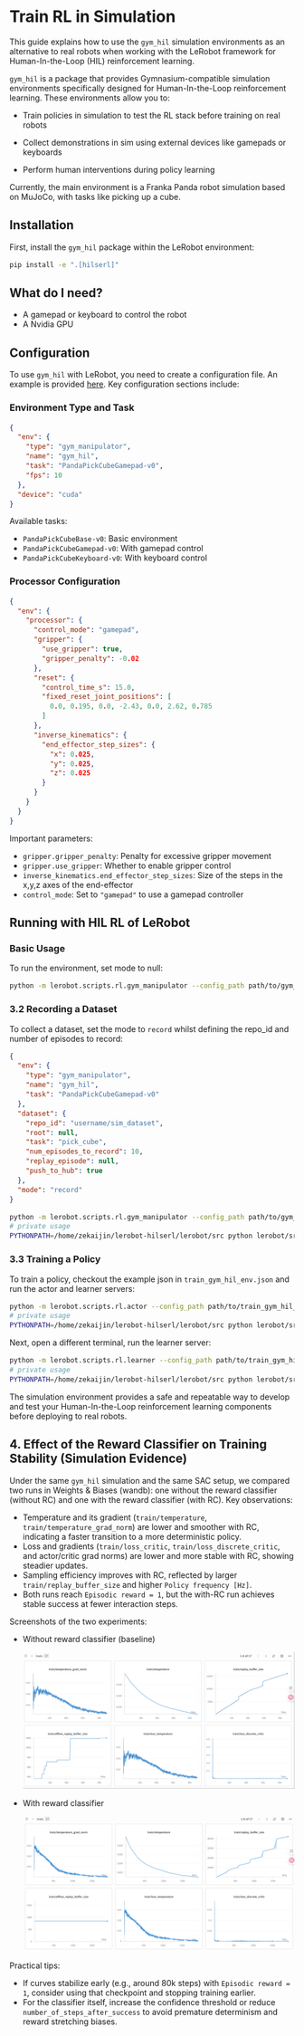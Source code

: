 # Train RL in Simulation

This guide explains how to use the `gym_hil` simulation environments as an alternative to real robots when working with the LeRobot framework for Human-In-the-Loop (HIL) reinforcement learning.

`gym_hil` is a package that provides Gymnasium-compatible simulation environments specifically designed for Human-In-the-Loop reinforcement learning. These environments allow you to:

- Train policies in simulation to test the RL stack before training on real robots

- Collect demonstrations in sim using external devices like gamepads or keyboards
- Perform human interventions during policy learning

Currently, the main environment is a Franka Panda robot simulation based on MuJoCo, with tasks like picking up a cube.

## Installation

First, install the `gym_hil` package within the LeRobot environment:

```bash
pip install -e ".[hilserl]"
```

## What do I need?

- A gamepad or keyboard to control the robot
- A Nvidia GPU

## Configuration

To use `gym_hil` with LeRobot, you need to create a configuration file. An example is provided [here](https://huggingface.co/datasets/lerobot/config_examples/resolve/main/rl/gym_hil/env_config.json). Key configuration sections include:

### Environment Type and Task

```json
{
  "env": {
    "type": "gym_manipulator",
    "name": "gym_hil",
    "task": "PandaPickCubeGamepad-v0",
    "fps": 10
  },
  "device": "cuda"
}
```

Available tasks:

- `PandaPickCubeBase-v0`: Basic environment
- `PandaPickCubeGamepad-v0`: With gamepad control
- `PandaPickCubeKeyboard-v0`: With keyboard control

### Processor Configuration

```json
{
  "env": {
    "processor": {
      "control_mode": "gamepad",
      "gripper": {
        "use_gripper": true,
        "gripper_penalty": -0.02
      },
      "reset": {
        "control_time_s": 15.0,
        "fixed_reset_joint_positions": [
          0.0, 0.195, 0.0, -2.43, 0.0, 2.62, 0.785
        ]
      },
      "inverse_kinematics": {
        "end_effector_step_sizes": {
          "x": 0.025,
          "y": 0.025,
          "z": 0.025
        }
      }
    }
  }
}
```

Important parameters:

- `gripper.gripper_penalty`: Penalty for excessive gripper movement
- `gripper.use_gripper`: Whether to enable gripper control
- `inverse_kinematics.end_effector_step_sizes`: Size of the steps in the x,y,z axes of the end-effector
- `control_mode`: Set to `"gamepad"` to use a gamepad controller

## Running with HIL RL of LeRobot

### Basic Usage

To run the environment, set mode to null:

```bash
python -m lerobot.scripts.rl.gym_manipulator --config_path path/to/gym_hil_env.json
```

### 3.2 Recording a Dataset

To collect a dataset, set the mode to `record` whilst defining the repo_id and number of episodes to record:

```json
{
  "env": {
    "type": "gym_manipulator",
    "name": "gym_hil",
    "task": "PandaPickCubeGamepad-v0"
  },
  "dataset": {
    "repo_id": "username/sim_dataset",
    "root": null,
    "task": "pick_cube",
    "num_episodes_to_record": 10,
    "replay_episode": null,
    "push_to_hub": true
  },
  "mode": "record"
}
```

```bash
python -m lerobot.scripts.rl.gym_manipulator --config_path path/to/gym_hil_env.json
# private usage
PYTHONPATH=/home/zekaijin/lerobot-hilserl/lerobot/src python lerobot/src/lerobot/scripts/rl/gym_manipulator.py --config_path configs/gym_hil_env.json
```

### 3.3 Training a Policy

To train a policy, checkout the example json in `train_gym_hil_env.json` and run the actor and learner servers:

```bash
python -m lerobot.scripts.rl.actor --config_path path/to/train_gym_hil_env.json
# private usage
PYTHONPATH=/home/zekaijin/lerobot-hilserl/lerobot/src python lerobot/src/lerobot/scripts/rl/actor.py --config_path configs/train_gym_hil_env.json
```

Next, open a different terminal, run the learner server:

```bash 
python -m lerobot.scripts.rl.learner --config_path path/to/train_gym_hil_env.json
# private usage
PYTHONPATH=/home/zekaijin/lerobot-hilserl/lerobot/src python lerobot/src/lerobot/scripts/rl/learner.py --config_path configs/train_gym_hil_env.json
```

The simulation environment provides a safe and repeatable way to develop and test your Human-In-the-Loop reinforcement learning components before deploying to real robots. 

## 4. Effect of the Reward Classifier on Training Stability (Simulation Evidence)

Under the same `gym_hil` simulation and the same SAC setup, we compared two runs in Weights & Biases (wandb): one without the reward classifier (without RC) and one with the reward classifier (with RC). Key observations:

- Temperature and its gradient (`train/temperature`, `train/temperature_grad_norm`) are lower and smoother with RC, indicating a faster transition to a more deterministic policy.
- Loss and gradients (`train/loss_critic`, `train/loss_discrete_critic`, and actor/critic grad norms) are lower and more stable with RC, showing steadier updates.
- Sampling efficiency improves with RC, reflected by larger `train/replay_buffer_size` and higher `Policy frequency [Hz]`.
- Both runs reach `Episodic reward = 1`, but the with-RC run achieves stable success at fewer interaction steps.

Screenshots of the two experiments:

- Without reward classifier (baseline)
  
  ![without reward classifier](../media/wanb_without_reward_classifier.png)

- With reward classifier

  ![with reward classifier](../media/wanb_with_reward_classifier.png)

Practical tips:

- If curves stabilize early (e.g., around 80k steps) with `Episodic reward = 1`, consider using that checkpoint and stopping training earlier.
- For the classifier itself, increase the confidence threshold or reduce `number_of_steps_after_success` to avoid premature determinism and reward stretching biases.
